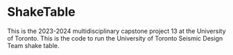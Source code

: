 # ShakeTable
This is the 2023-2024 multidisciplinary capstone project 13 at the University of Toronto. This is the code to run the University of Toronto Seismic Design Team shake table.
